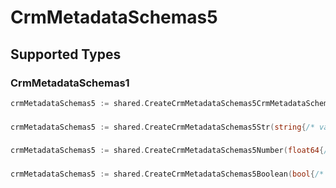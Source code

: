 # CrmMetadataSchemas5


## Supported Types

### CrmMetadataSchemas1

```go
crmMetadataSchemas5 := shared.CreateCrmMetadataSchemas5CrmMetadataSchemas1(shared.CrmMetadataSchemas1{/* values here */})
```

### 

```go
crmMetadataSchemas5 := shared.CreateCrmMetadataSchemas5Str(string{/* values here */})
```

### 

```go
crmMetadataSchemas5 := shared.CreateCrmMetadataSchemas5Number(float64{/* values here */})
```

### 

```go
crmMetadataSchemas5 := shared.CreateCrmMetadataSchemas5Boolean(bool{/* values here */})
```

